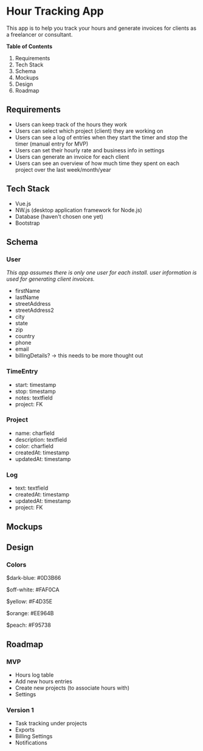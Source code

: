 # Hour Tracking App

This app is to help you track your hours and generate invoices for clients as a freelancer or consultant.

**Table of Contents**

1. Requirements
1. Tech Stack
1. Schema
1. Mockups
1. Design
1. Roadmap

## Requirements

* Users can keep track of the hours they work
* Users can select which project (client) they are working on
* Users can see a log of entries when they start the timer and stop the timer (manual entry for MVP)
* Users can set their hourly rate and business info in settings
* Users can generate an invoice for each client
* Users can see an overview of how much time they spent on each project over the last week/month/year

## Tech Stack

* Vue.js
* NW.js (desktop application framework for Node.js)
* Database (haven't chosen one yet)
* Bootstrap

## Schema

### User

*This app assumes there is only one user for each install. user information is used for generating client invoices.*

* firstName
* lastName
* streetAddress
* streetAddress2
* city
* state
* zip
* country
* phone
* email
* billingDetails? -> this needs to be more thought out

### TimeEntry

* start: timestamp
* stop: timestamp
* notes: textfield
* project: FK

### Project

* name: charfield
* description: textfield
* color: charfield
* createdAt: timestamp
* updatedAt: timestamp

### Log

* text: textfield
* createdAt: timestamp
* updatedAt: timestamp
* project: FK

## Mockups

## Design

### Colors

$dark-blue: #0D3B66

$off-white: #FAF0CA

$yellow: #F4D35E

$orange: #EE964B

$peach: #F95738

## Roadmap

### MVP

* Hours log table
* Add new hours entries
* Create new projects (to associate hours with)
* Settings

### Version 1

* Task tracking under projects
* Exports
* Billing Settings
* Notifications
